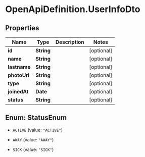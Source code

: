 # OpenApiDefinition.UserInfoDto

## Properties

Name | Type | Description | Notes
------------ | ------------- | ------------- | -------------
**id** | **String** |  | [optional] 
**name** | **String** |  | [optional] 
**lastname** | **String** |  | [optional] 
**photoUrl** | **String** |  | [optional] 
**type** | **String** |  | [optional] 
**joinedAt** | **Date** |  | [optional] 
**status** | **String** |  | [optional] 



## Enum: StatusEnum


* `ACTIVE` (value: `"ACTIVE"`)

* `AWAY` (value: `"AWAY"`)

* `SICK` (value: `"SICK"`)




